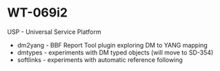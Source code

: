 # WT-069i2
USP - Universal Service Platform

* dm2yang - BBF Report Tool plugin exploring DM to YANG mapping
* dmtypes - experiments with DM typed objects (will move to SD-354)
* softlinks - experiments with automatic reference following
